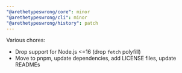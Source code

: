 ```yaml
---
"@arethetypeswrong/core": minor
"@arethetypeswrong/cli": minor
"@arethetypeswrong/history": patch
---
```


Various chores:
- Drop support for Node.js <=16 (drop `fetch` polyfill)
- Move to pnpm, update dependencies, add LICENSE files, update READMEs
